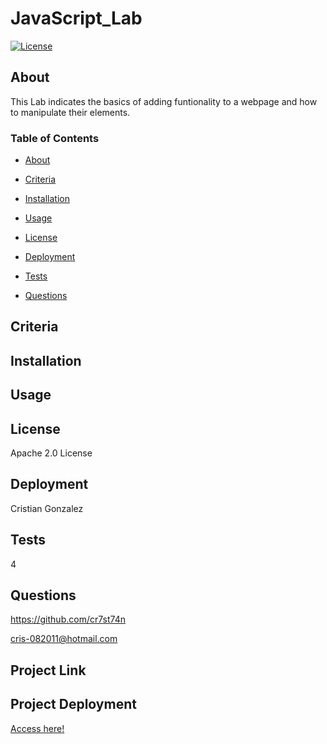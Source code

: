 
#  JavaScript_Lab

[![License](https://img.shields.io/badge/License-Apache_2.0-yellowgreen.svg)](https://opensource.org/licenses/Apache-2.0)  

## About
This Lab indicates the basics of adding funtionality to a webpage and how to manipulate their elements.

### Table of Contents
 * [About](#About)

 * [Criteria](#Criteria)

 * [Installation](#Installation)

 * [Usage](#Usage)

 * [License](#License)

 * [Deployment](#Deployment)

 * [Tests](#Tests)

 * [Questions](#Questions)



## Criteria


## Installation


## Usage


## License
Apache 2.0 License

## Deployment
Cristian Gonzalez

## Tests
4

## Questions
 

https://github.com/cr7st74n

cris-082011@hotmail.com

## Project Link


## Project Deployment
[Access here!]()

